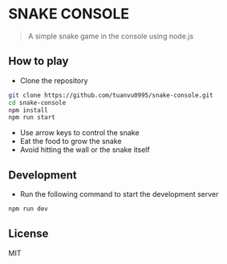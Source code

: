 # SNAKE CONSOLE

> A simple snake game in the console using node.js

## How to play

- Clone the repository

```bash
git clone https://github.com/tuanvu0995/snake-console.git
cd snake-console
npm install
npm run start
```

- Use arrow keys to control the snake
- Eat the food to grow the snake
- Avoid hitting the wall or the snake itself

## Development

- Run the following command to start the development server

```bash
npm run dev
```

## License
MIT
